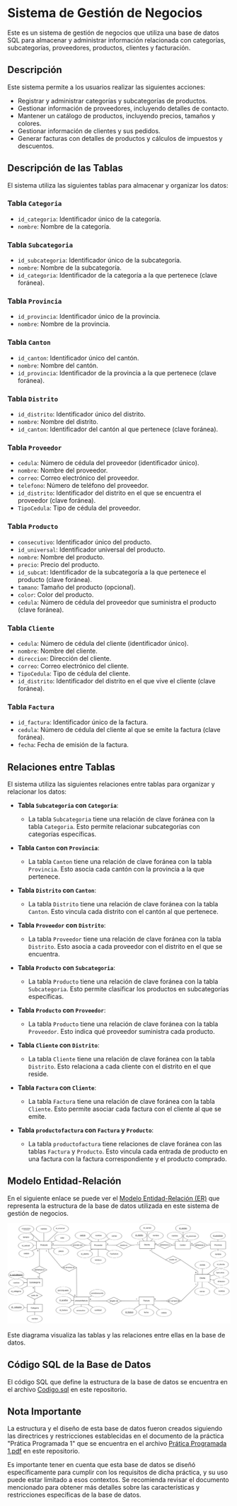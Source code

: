 # Sistema de Gestión de Negocios

Este es un sistema de gestión de negocios que utiliza una base de datos SQL para almacenar y administrar información relacionada con categorías, subcategorías, proveedores, productos, clientes y facturación.

## Descripción

Este sistema permite a los usuarios realizar las siguientes acciones:

- Registrar y administrar categorías y subcategorías de productos.
- Gestionar información de proveedores, incluyendo detalles de contacto.
- Mantener un catálogo de productos, incluyendo precios, tamaños y colores.
- Gestionar información de clientes y sus pedidos.
- Generar facturas con detalles de productos y cálculos de impuestos y descuentos.


## Descripción de las Tablas

El sistema utiliza las siguientes tablas para almacenar y organizar los datos:

### Tabla `Categoria`

- `id_categoria`: Identificador único de la categoría.
- `nombre`: Nombre de la categoría.

### Tabla `Subcategoria`

- `id_subcategoria`: Identificador único de la subcategoría.
- `nombre`: Nombre de la subcategoría.
- `id_categoria`: Identificador de la categoría a la que pertenece (clave foránea).

### Tabla `Provincia`

- `id_provincia`: Identificador único de la provincia.
- `nombre`: Nombre de la provincia.

### Tabla `Canton`

- `id_canton`: Identificador único del cantón.
- `nombre`: Nombre del cantón.
- `id_provincia`: Identificador de la provincia a la que pertenece (clave foránea).

### Tabla `Distrito`

- `id_distrito`: Identificador único del distrito.
- `nombre`: Nombre del distrito.
- `id_canton`: Identificador del cantón al que pertenece (clave foránea).

### Tabla `Proveedor`

- `cedula`: Número de cédula del proveedor (identificador único).
- `nombre`: Nombre del proveedor.
- `correo`: Correo electrónico del proveedor.
- `telefono`: Número de teléfono del proveedor.
- `id_distrito`: Identificador del distrito en el que se encuentra el proveedor (clave foránea).
- `TipoCedula`: Tipo de cédula del proveedor.

### Tabla `Producto`

- `consecutivo`: Identificador único del producto.
- `id_universal`: Identificador universal del producto.
- `nombre`: Nombre del producto.
- `precio`: Precio del producto.
- `id_subcat`: Identificador de la subcategoría a la que pertenece el producto (clave foránea).
- `tamano`: Tamaño del producto (opcional).
- `color`: Color del producto.
- `cedula`: Número de cédula del proveedor que suministra el producto (clave foránea).

### Tabla `Cliente`

- `cedula`: Número de cédula del cliente (identificador único).
- `nombre`: Nombre del cliente.
- `direccion`: Dirección del cliente.
- `correo`: Correo electrónico del cliente.
- `TipoCedula`: Tipo de cédula del cliente.
- `id_distrito`: Identificador del distrito en el que vive el cliente (clave foránea).

### Tabla `Factura`

- `id_factura`: Identificador único de la factura.
- `cedula`: Número de cédula del cliente al que se emite la factura (clave foránea).
- `fecha`: Fecha de emisión de la factura.

## Relaciones entre Tablas

El sistema utiliza las siguientes relaciones entre tablas para organizar y relacionar los datos:

- **Tabla `Subcategoria` con `Categoria`**:
  - La tabla `Subcategoria` tiene una relación de clave foránea con la tabla `Categoria`. Esto permite relacionar subcategorías con categorías específicas.

- **Tabla `Canton` con `Provincia`**:
  - La tabla `Canton` tiene una relación de clave foránea con la tabla `Provincia`. Esto asocia cada cantón con la provincia a la que pertenece.

- **Tabla `Distrito` con `Canton`**:
  - La tabla `Distrito` tiene una relación de clave foránea con la tabla `Canton`. Esto vincula cada distrito con el cantón al que pertenece.

- **Tabla `Proveedor` con `Distrito`**:
  - La tabla `Proveedor` tiene una relación de clave foránea con la tabla `Distrito`. Esto asocia a cada proveedor con el distrito en el que se encuentra.

- **Tabla `Producto` con `Subcategoria`**:
  - La tabla `Producto` tiene una relación de clave foránea con la tabla `Subcategoria`. Esto permite clasificar los productos en subcategorías específicas.

- **Tabla `Producto` con `Proveedor`**:
  - La tabla `Producto` tiene una relación de clave foránea con la tabla `Proveedor`. Esto indica qué proveedor suministra cada producto.

- **Tabla `Cliente` con `Distrito`**:
  - La tabla `Cliente` tiene una relación de clave foránea con la tabla `Distrito`. Esto relaciona a cada cliente con el distrito en el que reside.

- **Tabla `Factura` con `Cliente`**:
  - La tabla `Factura` tiene una relación de clave foránea con la tabla `Cliente`. Esto permite asociar cada factura con el cliente al que se emite.

- **Tabla `productofactura` con `Factura` y `Producto`**:
  - La tabla `productofactura` tiene relaciones de clave foránea con las tablas `Factura` y `Producto`. Esto vincula cada entrada de producto en una factura con la factura correspondiente y el producto comprado.



## Modelo Entidad-Relación

En el siguiente enlace se puede ver el [Modelo Entidad-Relación (ER)](modelo.png) que representa la estructura de la base de datos utilizada en este sistema de gestión de negocios.

![Modelo ER](modelo.png)

Este diagrama visualiza las tablas y las relaciones entre ellas en la base de datos.

## Código SQL de la Base de Datos

El código SQL que define la estructura de la base de datos se encuentra en el archivo [Codigo.sql](Codigo.sql) en este repositorio. 

## Nota Importante

La estructura y el diseño de esta base de datos fueron creados siguiendo las directrices y restricciones establecidas en el documento de la práctica "Prática Programada 1" que se encuentra en el archivo [Prática Programada 1.pdf](Prática%20Programada%201.pdf) en este repositorio.

Es importante tener en cuenta que esta base de datos se diseñó específicamente para cumplir con los requisitos de dicha práctica, y su uso puede estar limitado a esos contextos. Se recomienda revisar el documento mencionado para obtener más detalles sobre las características y restricciones específicas de la base de datos.



